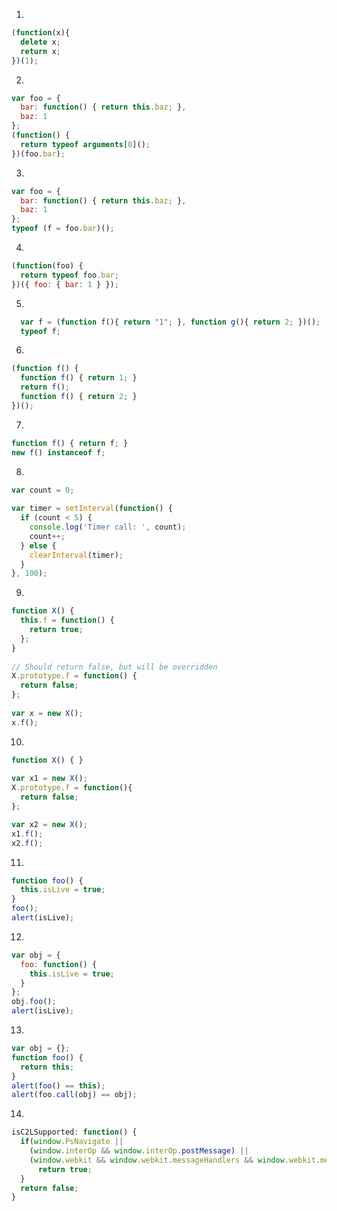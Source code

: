 1.
```javascript
(function(x){
  delete x;
  return x;
})(1);
```

2.
```javascript
var foo = {
  bar: function() { return this.baz; },
  baz: 1
};
(function() {
  return typeof arguments[0]();
})(foo.bar);
```

3.
```javascript
var foo = {
  bar: function() { return this.baz; },
  baz: 1
};
typeof (f = foo.bar)();
```

4.
```javascript
(function(foo) {
  return typeof foo.bar;
})({ foo: { bar: 1 } });
```

5.
```javascript
  var f = (function f(){ return "1"; }, function g(){ return 2; })();
  typeof f;
```

6.
```javascript
(function f() {
  function f() { return 1; }
  return f();
  function f() { return 2; }
})();
```

7.
```javascript
function f() { return f; }
new f() instanceof f;
```

8.
```javascript
var count = 0; 
 
var timer = setInterval(function() {
  if (count < 5) { 
    console.log('Timer call: ', count); 
    count++; 
  } else { 
    clearInterval(timer); 
  } 
}, 100);
```

9.
```javascript
function X() {
  this.f = function() {
    return true; 
  }; 
} 
 
// Should return false, but will be overridden 
X.prototype.f = function() {
  return false; 
}; 
 
var x = new X(); 
x.f();
```

10.
```javascript
function X() { }
 
var x1 = new X();
X.prototype.f = function(){ 
  return false; 
}; 

var x2 = new X();
x1.f();
x2.f();
```

11.
```javascript
function foo() {
  this.isLive = true; 
} 
foo(); 
alert(isLive); 
```

12.
```javascript
var obj = { 
  foo: function() {
    this.isLive = true;
  } 
}; 
obj.foo(); 
alert(isLive);
```

13.
```javascript
var obj = {}; 
function foo() { 
  return this; 
} 
alert(foo() == this); 
alert(foo.call(obj) == obj);
```

14.
```javascript
isC2LSupported: function() {
  if(window.PsNavigate ||
    (window.interOp && window.interOp.postMessage) ||
    (window.webkit && window.webkit.messageHandlers && window.webkit.messageHandlers.interOp && window.webkit.messageHandlers.interOp.postMessage)) {
      return true;
  }
  return false;
}
```
